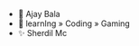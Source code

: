 - 👋 Ajay Bala 
- 👀 learnIng » Coding » Gaming 
- ✨ Sherdil Mc 
<!---
Ajayrx/Ajayrx is a ✨ special ✨ repository because its `README.md` (this file) appears on your GitHub profile.
You can click the Preview link to take a look at your changes.
--->
